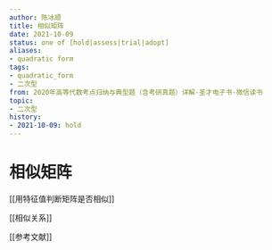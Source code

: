 ```yaml
---
author: 陈冰顺
title: 相似矩阵
date: 2021-10-09
status: one of [hold|assess|trial|adopt]
aliases: 
- quadratic form
tags: 
- quadratic_form
- 二次型
from: 2020年高等代数考点归纳与典型题（含考研真题）详解-圣才电子书-微信读书 
topic:
- 二次型
history:
- 2021-10-09: hold
---
```


# 相似矩阵

[[用特征值判断矩阵是否相似]]

[[相似关系]]

[[参考文献]]

